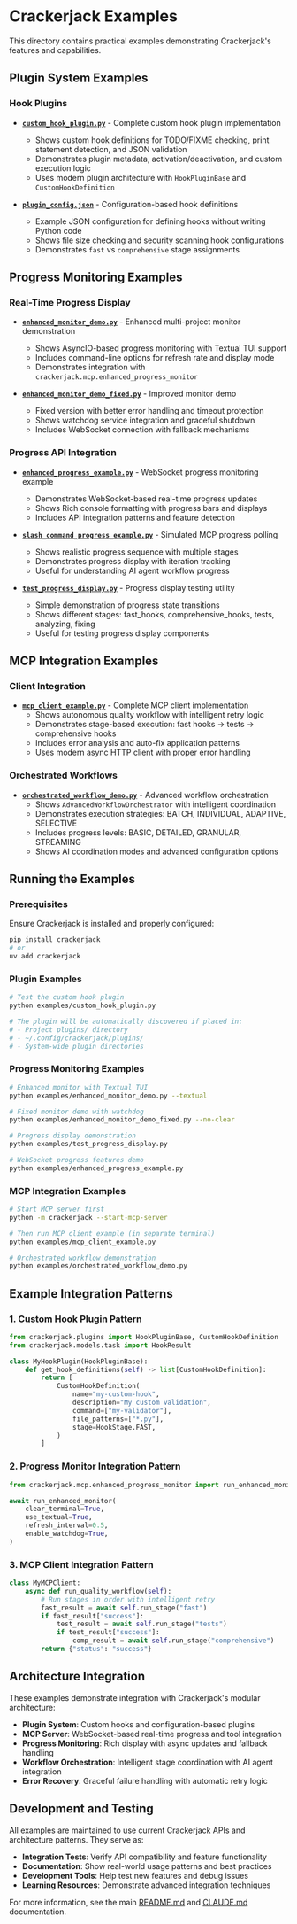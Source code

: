 # Crackerjack Examples

This directory contains practical examples demonstrating Crackerjack's features and capabilities.

## Plugin System Examples

### Hook Plugins

- **[`custom_hook_plugin.py`](custom_hook_plugin.py)** - Complete custom hook plugin implementation
  - Shows custom hook definitions for TODO/FIXME checking, print statement detection, and JSON validation
  - Demonstrates plugin metadata, activation/deactivation, and custom execution logic
  - Uses modern plugin architecture with `HookPluginBase` and `CustomHookDefinition`

- **[`plugin_config.json`](plugin_config.json)** - Configuration-based hook definitions
  - Example JSON configuration for defining hooks without writing Python code
  - Shows file size checking and security scanning hook configurations
  - Demonstrates `fast` vs `comprehensive` stage assignments

## Progress Monitoring Examples

### Real-Time Progress Display

- **[`enhanced_monitor_demo.py`](enhanced_monitor_demo.py)** - Enhanced multi-project monitor demonstration
  - Shows AsyncIO-based progress monitoring with Textual TUI support
  - Includes command-line options for refresh rate and display mode
  - Demonstrates integration with `crackerjack.mcp.enhanced_progress_monitor`

- **[`enhanced_monitor_demo_fixed.py`](enhanced_monitor_demo_fixed.py)** - Improved monitor demo
  - Fixed version with better error handling and timeout protection
  - Shows watchdog service integration and graceful shutdown
  - Includes WebSocket connection with fallback mechanisms

### Progress API Integration

- **[`enhanced_progress_example.py`](enhanced_progress_example.py)** - WebSocket progress monitoring example
  - Demonstrates WebSocket-based real-time progress updates
  - Shows Rich console formatting with progress bars and displays
  - Includes API integration patterns and feature detection

- **[`slash_command_progress_example.py`](slash_command_progress_example.py)** - Simulated MCP progress polling
  - Shows realistic progress sequence with multiple stages
  - Demonstrates progress display with iteration tracking
  - Useful for understanding AI agent workflow progress

- **[`test_progress_display.py`](test_progress_display.py)** - Progress display testing utility
  - Simple demonstration of progress state transitions
  - Shows different stages: fast_hooks, comprehensive_hooks, tests, analyzing, fixing
  - Useful for testing progress display components

## MCP Integration Examples

### Client Integration

- **[`mcp_client_example.py`](mcp_client_example.py)** - Complete MCP client implementation
  - Shows autonomous quality workflow with intelligent retry logic
  - Demonstrates stage-based execution: fast hooks → tests → comprehensive hooks
  - Includes error analysis and auto-fix application patterns
  - Uses modern async HTTP client with proper error handling

### Orchestrated Workflows

- **[`orchestrated_workflow_demo.py`](orchestrated_workflow_demo.py)** - Advanced workflow orchestration
  - Shows `AdvancedWorkflowOrchestrator` with intelligent coordination
  - Demonstrates execution strategies: BATCH, INDIVIDUAL, ADAPTIVE, SELECTIVE
  - Includes progress levels: BASIC, DETAILED, GRANULAR, STREAMING
  - Shows AI coordination modes and advanced configuration options

## Running the Examples

### Prerequisites

Ensure Crackerjack is installed and properly configured:

```bash
pip install crackerjack
# or
uv add crackerjack
```

### Plugin Examples

```bash
# Test the custom hook plugin
python examples/custom_hook_plugin.py

# The plugin will be automatically discovered if placed in:
# - Project plugins/ directory
# - ~/.config/crackerjack/plugins/
# - System-wide plugin directories
```

### Progress Monitoring Examples

```bash
# Enhanced monitor with Textual TUI
python examples/enhanced_monitor_demo.py --textual

# Fixed monitor demo with watchdog
python examples/enhanced_monitor_demo_fixed.py --no-clear

# Progress display demonstration
python examples/test_progress_display.py

# WebSocket progress features demo
python examples/enhanced_progress_example.py
```

### MCP Integration Examples

```bash
# Start MCP server first
python -m crackerjack --start-mcp-server

# Then run MCP client example (in separate terminal)
python examples/mcp_client_example.py

# Orchestrated workflow demonstration
python examples/orchestrated_workflow_demo.py
```

## Example Integration Patterns

### 1. Custom Hook Plugin Pattern

```python
from crackerjack.plugins import HookPluginBase, CustomHookDefinition
from crackerjack.models.task import HookResult

class MyHookPlugin(HookPluginBase):
    def get_hook_definitions(self) -> list[CustomHookDefinition]:
        return [
            CustomHookDefinition(
                name="my-custom-hook",
                description="My custom validation",
                command=["my-validator"],
                file_patterns=["*.py"],
                stage=HookStage.FAST,
            )
        ]
```

### 2. Progress Monitor Integration Pattern

```python
from crackerjack.mcp.enhanced_progress_monitor import run_enhanced_monitor

await run_enhanced_monitor(
    clear_terminal=True,
    use_textual=True,
    refresh_interval=0.5,
    enable_watchdog=True,
)
```

### 3. MCP Client Integration Pattern

```python
class MyMCPClient:
    async def run_quality_workflow(self):
        # Run stages in order with intelligent retry
        fast_result = await self.run_stage("fast")
        if fast_result["success"]:
            test_result = await self.run_stage("tests")
            if test_result["success"]:
                comp_result = await self.run_stage("comprehensive")
        return {"status": "success"}
```

## Architecture Integration

These examples demonstrate integration with Crackerjack's modular architecture:

- **Plugin System**: Custom hooks and configuration-based plugins
- **MCP Server**: WebSocket-based real-time progress and tool integration
- **Progress Monitoring**: Rich display with async updates and fallback handling
- **Workflow Orchestration**: Intelligent stage coordination with AI agent integration
- **Error Recovery**: Graceful failure handling with automatic retry logic

## Development and Testing

All examples are maintained to use current Crackerjack APIs and architecture patterns. They serve as:

- **Integration Tests**: Verify API compatibility and feature functionality
- **Documentation**: Show real-world usage patterns and best practices
- **Development Tools**: Help test new features and debug issues
- **Learning Resources**: Demonstrate advanced integration techniques

For more information, see the main [README.md](../README.md) and [CLAUDE.md](../CLAUDE.md) documentation.
